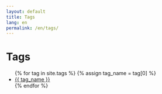 ```yaml
---
layout: default
title: Tags
lang: en
permalink: /en/tags/
---
```


<h1>Tags</h1>
<ul>
  {% for tag in site.tags %}
    {% assign tag_name = tag[0] %}
    <li><a href="/en/tags/#{{ tag_name | slugify }}">{{ tag_name }}</a></li>
  {% endfor %}
</ul>

